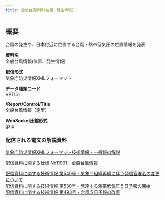 ```yaml
---
title: 全般台風情報(位置、発生情報)
---
```


## 概要
台風の発生や、日本付近に位置する台風・熱帯低気圧の位置情報を発表

**資料名** <br/>
 全般台風情報(位置、発生情報)
 
**配信形式** <br/>
 気象庁防災情報XMLフォーマット

**データ種類コード** <br/>
 VPTI51

**/Report/Control/Title** <br/>
 全般台風情報（定型）
 
**WebSocket圧縮形式** <br/>
 gzip

### 配信される電文の解説資料
[気象庁防災情報XMLフォーマット技術情報 - 一般報の解説](https://dmdata.jp/docs/jma/manual/0221-0246.pdf)
 
 
[配信資料に関する仕様 No11901 - 全般台風情報](https://www.data.jma.go.jp/suishin/shiyou/pdf/no11901)
 
 
[配信資料に関する技術情報 第540号 - 気象庁組織再編に伴う発信官署名の変更について](https://dmdata.jp/docs/jma/technical/540.pdf) <br/>
[配信資料に関する技術情報 第530号 - 発達する熱帯低気圧５日予報の開始](https://dmdata.jp/docs/jma/technical/530.pdf) <br/>
[配信資料に関する技術情報 第493号 - 台風５日予報の改善](https://dmdata.jp/docs/jma/technical/493.pdf)
